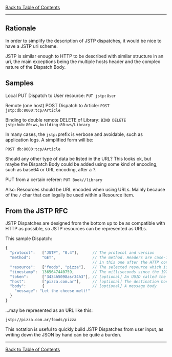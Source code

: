 [Back to Table of Contents](index.md)

---

Rationale
---------

In order to simplify the description of JSTP dispatches, it would be nice to have a JSTP uri scheme.

JSTP is similar enough to HTTP to be described with similar structure in an uri, the main exceptions being the multiple hosts header and the complex nature of the Dispatch Body.

Samples
-------

Local PUT Dispatch to User resource: `PUT jstp:User`

Remote (one host) POST Dispatch to Article: `POST jstp:db:8000:tcp/Article`

Binding to double remote DELETE of Library: `BIND DELETE jstp:hub:80:ws,building:80:ws/Library`

In many cases, the `jstp:`prefix is verbose and avoidable, such as application logs. A simplified form will be:

`POST db:8000:tcp/Article`

Should any other type of data be listed in the URL? This looks ok, but maybe the Dispatch Body could be added using some kind of encoding, such as base64 or URL encoding, after a `?`.

PUT from a certain referer: `PUT Book//library`

Also: Resources should be URL encoded when using URLs. Mainly because of the `/` char that can legally be used within a Resource Item.

From the JSTP RFC
-----------------

JSTP Dispatches are designed from the bottom up to be as compatible with HTTP as possible, so JSTP resources can be represented as URLs. 

This sample Dispatch:

```javascript
{
  "protocol":   ["JSTP", "0.4"],      // The protocol and version
  "method":     "GET",                // The method. Headers are case-insensitive but is customary to user uppercase
                                      // in this one after the HTTP convention
  "resource":   ["foods", "pizza"],   // The selected resource which is to be retrieved (since the method is GET)
  "timestamp":  1365647440759,        // The milliseconds since the 1970-01-01 00:00:00.000 (also known as the UNIX timestamp)
  "token":      ["3434h5098asr34h3"], // [optional] An UUID called the Transaction ID, used to track back Answer Dispatches
  "host":       ["pizza.com.ar"],     // [optional] The destination host to which the Dispatch is to be sent
  "body":       {                     // [optional] A message body
    "message": "Let the cheese melt!"       
  }
}
```

...may be represented as an URL like this:

    jstp://pizza.com.ar/foods/pizza

This notation is useful to quickly build JSTP Dispatches from user input, as writing down the JSON by hand can be quite a burden.

---

[Back to Table of Contents](index.md)
